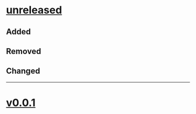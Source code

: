 # [unreleased](https://github.com/tingerrr/subpar/releases/tags/)
## Added

## Removed

## Changed

---

# [v0.0.1](https://github.com/tingerrr/subpar/releases/tags/v0.0.1)
